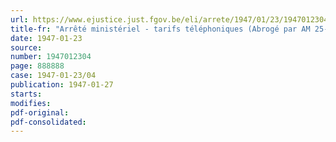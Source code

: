 ```yaml
---
url: https://www.ejustice.just.fgov.be/eli/arrete/1947/01/23/1947012304/justel
title-fr: "Arrêté ministériel - tarifs téléphoniques (Abrogé par AM 25-01-1949, art. 100)"
date: 1947-01-23
source:
number: 1947012304
page: 888888
case: 1947-01-23/04
publication: 1947-01-27
starts:
modifies:
pdf-original:
pdf-consolidated:
---
```


